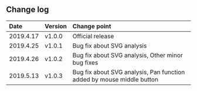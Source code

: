 ## Change log

| Date      | Version | Change point                                                              |
|:----------|:-----------|:--------------------------------------------------------------------|
| 2019.4.17 | v1.0.0     | Official release                                                      |
| 2019.4.25 | v1.0.1     | Bug fix about SVG analysis                                           |
| 2019.4.26 | v1.0.2     | Bug fix about SVG analysis, Other minor bug fixes        |
| 2019.5.13 | v1.0.3     | Bug fix about SVG analysis, Pan function added by mouse middle button |
